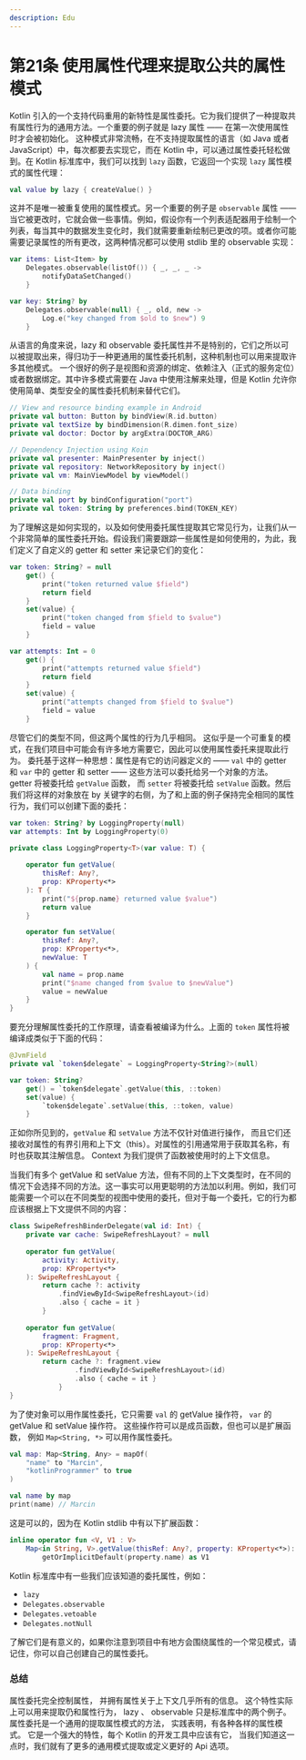```yaml
---
description: Edu
---
```


# 第21条 使用属性代理来提取公共的属性模式

Kotlin 引入的一个支持代码重用的新特性是属性委托。它为我们提供了一种提取共有属性行为的通用方法。一个重要的例子就是 lazy 属性 —— 在第一次使用属性时才会被初始化。 这种模式非常流畅，在不支持提取属性的语言（如 Java 或者 JavaScript）中，每次都要去实现它，而在 Kotlin 中，可以通过属性委托轻松做到。在 Kotlin 标准库中，我们可以找到 `lazy` 函数，它返回一个实现 `lazy` 属性模式的属性代理：

```kotlin
val value by lazy { createValue() }
```

这并不是唯一被重复使用的属性模式。另一个重要的例子是 `observable` 属性 —— 当它被更改时，它就会做一些事情。例如，假设你有一个列表适配器用于绘制一个列表，每当其中的数据发生变化时，我们就需要重新绘制已更改的项。或者你可能需要记录属性的所有更改，这两种情况都可以使用 stdlib 里的 observable 实现：

```kotlin
var items: List<Item> by
    Delegates.observable(listOf()) { _, _, _ ->
        notifyDataSetChanged()
    }

var key: String? by
    Delegates.observable(null) { _, old, new ->
        Log.e("key changed from $old to $new") 9 
    }
```

从语言的角度来说，lazy 和 observable 委托属性并不是特别的，它们之所以可以被提取出来，得归功于一种更通用的属性委托机制，这种机制也可以用来提取许多其他模式。 一个很好的例子是视图和资源的绑定、依赖注入（正式的服务定位）或者数据绑定。其中许多模式需要在 Java 中使用注解来处理，但是 Kotlin 允许你使用简单、类型安全的属性委托机制来替代它们。

```kotlin
// View and resource binding example in Android
private val button: Button by bindView(R.id.button)
private val textSize by bindDimension(R.dimen.font_size)
private val doctor: Doctor by argExtra(DOCTOR_ARG)

// Dependency Injection using Koin
private val presenter: MainPresenter by inject()
private val repository: NetworkRepository by inject()
private val vm: MainViewModel by viewModel()

// Data binding
private val port by bindConfiguration("port")
private val token: String by preferences.bind(TOKEN_KEY)
```

为了理解这是如何实现的，以及如何使用委托属性提取其它常见行为，让我们从一个非常简单的属性委托开始。假设我们需要跟踪一些属性是如何使用的，为此，我们定义了自定义的 getter 和 setter 来记录它们的变化：

```kotlin
var token: String? = null
    get() {
        print("token returned value $field") 
        return field
    }
    set(value) {
        print("token changed from $field to $value") 
        field = value
    }

var attempts: Int = 0
    get() {
        print("attempts returned value $field")
        return field
    }
    set(value) {
        print("attempts changed from $field to $value")
        field = value
    }
```

尽管它们的类型不同，但这两个属性的行为几乎相同。 这似乎是一个可重复的模式，在我们项目中可能会有许多地方需要它，因此可以使用属性委托来提取此行为。 委托基于这样一种思想：属性是有它的访问器定义的 —— `val` 中的 getter 和 `var` 中的 getter 和 setter —— 这些方法可以委托给另一个对象的方法。 getter 将被委托给 `getValue` 函数， 而 `setter` 将被委托给 `setValue` 函数。然后我们将这样的对象放在 by 关键字的右侧，为了和上面的例子保持完全相同的属性行为，我们可以创建下面的委托：

```kotlin
var token: String? by LoggingProperty(null)
var attempts: Int by LoggingProperty(0) 

private class LoggingProperty<T>(var value: T) {
    
    operator fun getValue(
        thisRef: Any?,
        prop: KProperty<*>
    ): T {
        print("${prop.name} returned value $value")
        return value
    }

    operator fun setValue(
        thisRef: Any?,
        prop: KProperty<*>,
        newValue: T
    ) {
        val name = prop.name
        print("$name changed from $value to $newValue")
        value = newValue
    }
}
```

要充分理解属性委托的工作原理，请查看被编译为什么。上面的 `token` 属性将被编译成类似于下面的代码：

```kotlin
@JvmField
private val `token$delegate` = LoggingProperty<String?>(null) 

var token: String?
    get() = `token$delegate`.getValue(this, ::token)
    set(value) {
        `token$delegate`.setValue(this, ::token, value)
    }
```

正如你所见到的，`getValue` 和 `setValue` 方法不仅针对值进行操作， 而且它们还接收对属性的有界引用和上下文（this）。对属性的引用通常用于获取其名称，有时也获取其注解信息。 Context 为我们提供了函数被使用时的上下文信息。

当我们有多个 getValue 和 setValue 方法，但有不同的上下文类型时，在不同的情况下会选择不同的方法。这一事实可以用更聪明的方法加以利用。例如，我们可能需要一个可以在不同类型的视图中使用的委托，但对于每一个委托，它的行为都应该根据上下文提供不同的内容：

```kotlin
class SwipeRefreshBinderDelegate(val id: Int) {
    private var cache: SwipeRefreshLayout? = null
    
    operator fun getValue(
        activity: Activity,
        prop: KProperty<*>
    ): SwipeRefreshLayout {
        return cache ?: activity
            .findViewById<SwipeRefreshLayout>(id)
            .also { cache = it }
        }
    
    operator fun getValue(
        fragment: Fragment,
        prop: KProperty<*>
    ): SwipeRefreshLayout {
        return cache ?: fragment.view
                .findViewById<SwipeRefreshLayout>(id)
                .also { cache = it }
            }
}
```

为了使对象可以用作属性委托，它只需要 `val` 的 getValue 操作符， `var` 的 getValue 和 setValue 操作符。 这些操作符可以是成员函数，但也可以是扩展函数， 例如 `Map<String, *>` 可以用作属性委托。

```kotlin
val map: Map<String, Any> = mapOf(
    "name" to "Marcin", 
    "kotlinProgrammer" to true
) 

val name by map
print(name) // Marcin
```

这是可以的，因为在 Kotlin stdlib 中有以下扩展函数：

```kotlin
inline operator fun <V, V1 : V> 
    Map<in String, V>.getValue(thisRef: Any?, property: KProperty<*>): V1 = 
        getOrImplicitDefault(property.name) as V1
```

Kotlin 标准库中有一些我们应该知道的委托属性，例如：

* `lazy`
* `Delegates.observable`
* `Delegates.vetoable`
* `Delegates.notNull`

了解它们是有意义的，如果你注意到项目中有地方会围绕属性的一个常见模式，请记住，你可以自己创建自己的属性委托。

### 总结

属性委托完全控制属性， 并拥有属性关于上下文几乎所有的信息。 这个特性实际上可以用来提取仍和属性行为， lazy 、 observable 只是标准库中的两个例子。 属性委托是一个通用的提取属性模式的方法， 实践表明，有各种各样的属性模式。 它是一个强大的特性，每个 Kotlin 的开发工具中应该有它， 当我们知道这一点时，我们就有了更多的通用模式提取或定义更好的 Api 选项。
